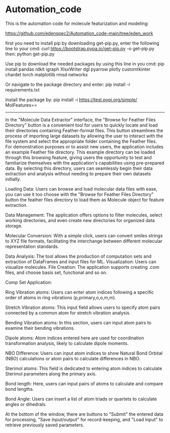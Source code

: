 # Automation_code
This is the automation code for molecule featurization and modeling:

https://github.com/edenspec2/Automation_code-main/tree/eden_work

first you need to install pip by downloading get-pip.py, enter the following line to your cmd:
curl https://bootstrap.pypa.io/get-pip.py -o get-pip.py
then:
python get-pip.py

Use pip to download the needed packages by using this line in you cmd:
pip install pandas rdkit igraph XlsxWriter dgl pyarrow plotly customtkinter chardet torch matplotlib rmsd networkx

Or navigate to the package directory and enter:
pip install -r requirements.txt

Install the package by:
pip install -i https://test.pypi.org/simple/ MolFeatures==


-----------------------------------------------------------------------------------------------------------------------------------
In the "Molecule Data Extractor" interface, the "Browse for Feather Files Directory" button is a convenient tool for users to quickly locate and load their directories containing Feather-format files. This button streamlines the process of importing large datasets by allowing the user to interact with the file system and select the appropriate folder containing the Feather files. For demonstration purposes or to assist new users, the application includes an example Feather file directory. This example directory can be loaded through this browsing feature, giving users the opportunity to test and familiarize themselves with the application's capabilities using pre-prepared data. By selecting this directory, users can seamlessly begin their data extraction and analysis without needing to prepare their own datasets initially.

Loading Data: Users can browse and load molecular data files with ease, you can use it too choose with the "Browse for Feather Files Directory" button the feather files directory to load them as Molecule object for feature extraction.

Data Management: The application offers options to filter molecules, select working directories, and even create new directories for organized data storage.

Molecular Conversion: With a simple click, users can convert smiles strings to XYZ file formats, facilitating the interchange between different molecular representation standards.

Data Analysis: The tool allows the production of computation sets and extraction of DataFrames and input files for ML.
Visualization: Users can visualize molecules.
File Creation: The application supports creating .com files, and choose basis set, functional and so on.

Comp Set Application:

Ring Vibration atoms: Users can enter atom indices following a specific order of atoms in ring vibrations (p,primary,o,o,m,m).

Stretch Vibration atoms: This input field allows users to specify atom pairs connected by a common atom for stretch vibration analysis.

Bending Vibration atoms: In this section, users can input atom pairs to examine their bending vibrations.

Dipole atoms: Atom indices entered here are used for coordination transformation analysis, likely to calculate dipole moments.

NBO Difference: Users can input atom indices to show Natural Bond Orbital (NBO) calculations or atom pairs to calculate differences in NBO.

Sterimol atoms: This field is dedicated to entering atom indices to calculate Sterimol parameters along the primary axis.

Bond length: Here, users can input pairs of atoms to calculate and compare bond lengths.

Bond Angle: Users can insert a list of atom triads or quartets to calculate angles or dihedrals.

At the bottom of the window, there are buttons to "Submit" the entered data for processing, "Save input/output" for record-keeping, and "Load input" to retrieve previously saved parameters.

